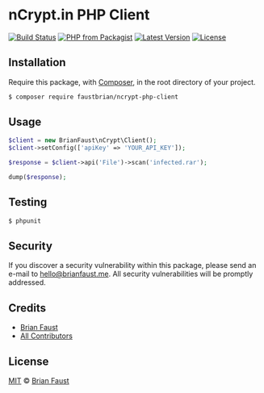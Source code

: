 # nCrypt.in PHP Client

[![Build Status](https://img.shields.io/travis/faustbrian/nCrypt.in-PHP-Client/master.svg?style=flat-square)](https://travis-ci.org/faustbrian/nCrypt.in-PHP-Client)
[![PHP from Packagist](https://img.shields.io/packagist/php-v/faustbrian/ncrypt-php-client.svg?style=flat-square)]()
[![Latest Version](https://img.shields.io/github/release/faustbrian/nCrypt.in-PHP-Client.svg?style=flat-square)](https://github.com/faustbrian/nCrypt.in-PHP-Client/releases)
[![License](https://img.shields.io/packagist/l/faustbrian/nCrypt.in-PHP-Client.svg?style=flat-square)](https://packagist.org/packages/faustbrian/nCrypt.in-PHP-Client)

## Installation

Require this package, with [Composer](https://getcomposer.org/), in the root directory of your project.

```bash
$ composer require faustbrian/ncrypt-php-client
```

## Usage

```php
$client = new BrianFaust\nCrypt\Client();
$client->setConfig(['apiKey' => 'YOUR_API_KEY']);

$response = $client->api('File')->scan('infected.rar');

dump($response);
```

## Testing

``` bash
$ phpunit
```

## Security

If you discover a security vulnerability within this package, please send an e-mail to hello@brianfaust.me. All security vulnerabilities will be promptly addressed.

## Credits

- [Brian Faust](https://github.com/faustbrian)
- [All Contributors](../../contributors)

## License

[MIT](LICENSE) © [Brian Faust](https://brianfaust.me)
